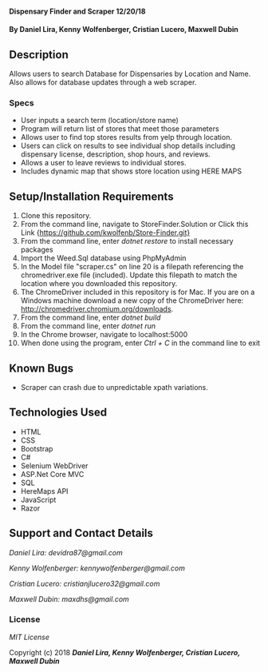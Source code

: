 #### Dispensary Finder and Scraper 12/20/18

#### By **Daniel Lira, Kenny Wolfenberger, Cristian Lucero, Maxwell Dubin**

## Description

Allows users to search Database for Dispensaries by Location and Name. Also allows for database updates through a web scraper.

### Specs

* User inputs a search term (location/store name)
* Program will return list of stores that meet those parameters
* Allows user to find top stores results from yelp through location.
* Users can click on results to see individual shop details including dispensary license, description, shop hours, and reviews. 
* Allows a user to leave reviews to individual stores.
* Includes dynamic map that shows store location using HERE MAPS

## Setup/Installation Requirements

1. Clone this repository.
2. From the command line, navigate to StoreFinder.Solution or Click this Link 
   {https://github.com/kwolfenb/Store-Finder.git}
3. From the command line, enter _dotnet restore_ to install necessary packages
4. Import the Weed.Sql database using PhpMyAdmin
5. In the Model file "scraper.cs" on line 20 is a filepath referencing the chromedriver.exe file (included). Update this filepath to match the location where you downloaded this repository.
6. The ChromeDriver included in this repository is for Mac. If you are on a Windows machine download a new copy of the ChromeDriver here: http://chromedriver.chromium.org/downloads. 
6. From the command line, enter _dotnet build_
7. From the command line, enter _dotnet run_
8. In the Chrome browser, navigate to localhost:5000
9. When done using the program, enter _Ctrl + C_ in the command line to exit 

## Known Bugs
* Scraper can crash due to unpredictable xpath variations.

## Technologies Used
* HTML
* CSS
* Bootstrap
* C#
* Selenium WebDriver
* ASP.Net Core MVC
* SQL
* HereMaps API
* JavaScript
* Razor

## Support and Contact Details


_Daniel Lira: devidra87@gmail.com_

_Kenny Wolfenberger: kennywolfenberger@gmail.com_

_Cristian Lucero: cristianjlucero32@gmail.com_

_Maxwell Dubin: maxdhs@gmail.com_

### License

*MIT License*

Copyright (c) 2018 **_Daniel Lira, Kenny Wolfenberger, Cristian Lucero, Maxwell Dubin_**
